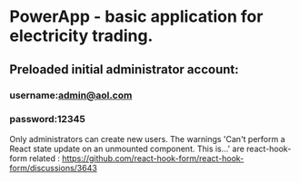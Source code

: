# PowerApp - basic application for electricity trading. 
## Preloaded initial administrator account: 
### username:admin@aol.com
### password:12345
Only administrators can create new users.
The warnings 'Can't perform a React state update on an unmounted component. This is...' are react-hook-form related : https://github.com/react-hook-form/react-hook-form/discussions/3643


